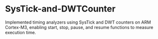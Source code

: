 # SysTick-and-DWTCounter
Implemented timing analyzers using SysTick and DWT counters on ARM Cortex-M3, enabling start, stop, pause, and resume functions to measure execution time.
